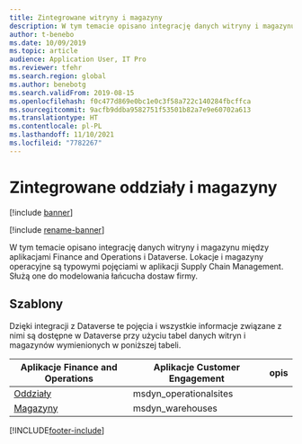 ```yaml
---
title: Zintegrowane witryny i magazyny
description: W tym temacie opisano integrację danych witryny i magazynu między aplikacjami Finance and Operations i Dataverse.
author: t-benebo
ms.date: 10/09/2019
ms.topic: article
audience: Application User, IT Pro
ms.reviewer: tfehr
ms.search.region: global
ms.author: benebotg
ms.search.validFrom: 2019-08-15
ms.openlocfilehash: f0c477d869e0bc1e0c3f58a722c140284fbcffca
ms.sourcegitcommit: 9acfb9ddba9582751f53501b82a7e9e60702a613
ms.translationtype: HT
ms.contentlocale: pl-PL
ms.lasthandoff: 11/10/2021
ms.locfileid: "7782267"
---
```

# <a name="integrated-sites-and-warehouses"></a>Zintegrowane oddziały i magazyny

[!include [banner](../../includes/banner.md)]

[!include [rename-banner](~/includes/cc-data-platform-banner.md)]

W tym temacie opisano integrację danych witryny i magazynu między aplikacjami Finance and Operations i Dataverse. Lokacje i magazyny operacyjne są typowymi pojęciami w aplikacji Supply Chain Management. Służą one do modelowania łańcucha dostaw firmy.

## <a name="templates"></a>Szablony

Dzięki integracji z Dataverse te pojęcia i wszystkie informacje związane z nimi są dostępne w Dataverse przy użyciu tabel danych witryn i magazynów wymienionych w poniższej tabeli.

Aplikacje Finance and Operations | Aplikacje Customer Engagement     | opis
--------------------------|---------------------------|---
[Oddziały](mapping-reference.md#156) | msdyn_operationalsites | |
[Magazyny](mapping-reference.md#204) | msdyn_warehouses | |

[!INCLUDE[footer-include](../../../../includes/footer-banner.md)]
